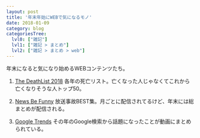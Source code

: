 ```yaml
---
layout: post
title: '年末年始にWEBで気になるモノ'
date: 2018-01-09
category: blog
categoriesTree:
  lvl0: ["雑記"]
  lvl1: ["雑記 > まとめ"]
  lvl2: ["雑記 > まとめ > web"]
---
```


年末になると気になり始めるWEBコンテンツたち。

1. [The DeathList 2018][1]
各年の死亡リスト。亡くなった人じゃなくてこれから亡くなりそうな人トップ50。

1. [News Be Funny][2]
放送事故BEST集。月ごとに配信されてるけど、年末には総まとめが配信される。

1. [Google Trends][3]
その年のGoogle検索から話題になったことが動画にまとめられている。

[1]:https://deathlist.net
[2]:https://www.youtube.com/channel/UCbKW7smxCcAvvatHJFLlIhw
[3]:https://trends.google.com/trends/